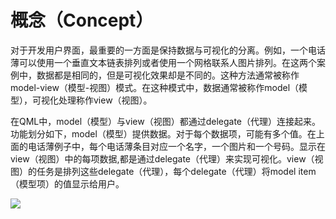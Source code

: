 # 概念（Concept）

对于开发用户界面，最重要的一方面是保持数据与可视化的分离。例如，一个电话薄可以使用一个垂直文本链表排列或者使用一个网格联系人图片排列。在这两个案例中，数据都是相同的，但是可视化效果却是不同的。这种方法通常被称作model-view（模型-视图）模式。在这种模式中，数据通常被称作model（模型），可视化处理称作view（视图）。

在QML中，model（模型）与view（视图）都通过delegate（代理）连接起来。功能划分如下，model（模型）提供数据。对于每个数据项，可能有多个值。在上面的电话薄例子中，每个电话薄条目对应一个名字，一个图片和一个号码。显示在view（视图）中的每项数据,都是通过delegate（代理）来实现可视化。view（视图）的任务是排列这些delegate（代理），每个delegate（代理）将model item（模型项）的值显示给用户。

![](http://qmlbook.org/_images/graphviz-00dabdd0a911009b7da04ffd00f7c1537eab1281.png)
